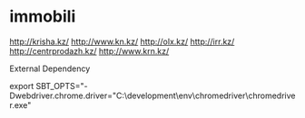 immobili
========
http://krisha.kz/
http://www.kn.kz/
http://olx.kz/
http://irr.kz/
http://centrprodazh.kz/
http://www.krn.kz/

External Dependency

export SBT_OPTS="-Dwebdriver.chrome.driver="C:\development\env\chromedriver\chromedriver.exe"

